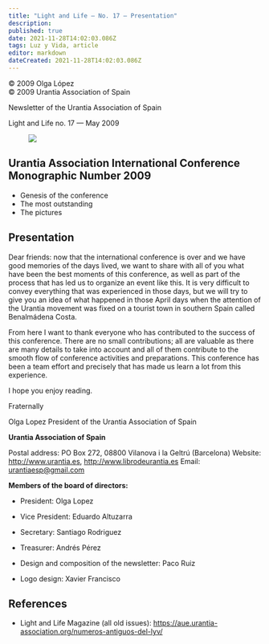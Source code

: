 ```yaml
---
title: "Light and Life — No. 17 — Presentation"
description: 
published: true
date: 2021-11-28T14:02:03.086Z
tags: Luz y Vida, article
editor: markdown
dateCreated: 2021-11-28T14:02:03.086Z
---
```


<p class="v-card v-sheet theme--light gray lighten-3 px-2">© 2009 Olga López<br>© 2009 Urantia Association of Spain</p>


Newsletter of the Urantia Association of Spain

Light and Life no. 17 — May 2009

<figure id="Figure_1" class="image urantiapedia">
<img src="/image/article/Luz_y_Vida/LyV1/01.jpg">
</figure>

## Urantia Association International Conference Monographic Number 2009

- Genesis of the conference
- The most outstanding
- The pictures

## Presentation

Dear friends: now that the international conference is over and we have good memories of the days lived, we want to share with all of you what have been the best moments of this conference, as well as part of the process that has led us to organize an event like this. It is very difficult to convey everything that was experienced in those days, but we will try to give you an idea of what happened in those April days when the attention of the Urantia movement was fixed on a tourist town in southern Spain called Benalmádena Costa.

From here I want to thank everyone who has contributed to the success of this conference. There are no small contributions; all are valuable as there are many details to take into account and all of them contribute to the smooth flow of conference activities and preparations. This conference has been a team effort and precisely that has made us learn a lot from this experience.

I hope you enjoy reading.

Fraternally

Olga Lopez
President of the Urantia Association of Spain

**Urantia Association of Spain**

Postal address: PO Box 272, 08800 Vilanova i la Geltrú (Barcelona)
Website: http://www.urantia.es, http://www.librodeurantia.es
Email: urantiaesp@gmail.com

**Members of the board of directors:**

- President: Olga Lopez
- Vice President: Eduardo Altuzarra
- Secretary: Santiago Rodriguez
- Treasurer: Andrés Pérez

- Design and composition of the newsletter: Paco Ruiz
- Logo design: Xavier Francisco

## References

- Light and Life Magazine (all old issues): https://aue.urantia-association.org/numeros-antiguos-del-lyv/

